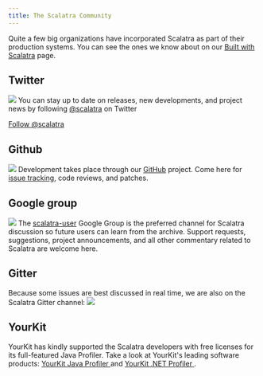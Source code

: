 ```yaml
---
title: The Scalatra Community
---
```


Quite a few big organizations have incorporated Scalatra as part of their
production systems. You can see the ones we know about on our
[Built with Scalatra](built-with.html) page.


<h2>Twitter</h2>
<p>
  <img src="/images/glyphicons/glyphicons_392_twitter.png"/>
  You can stay up to date on releases, new developments, and project news by following
  <a href="http://twitter.com/#!/scalatra">@scalatra</a> on Twitter
</p>
<a href="https://twitter.com/scalatra" class="twitter-follow-button" data-show-count="false" data-lang="en">Follow @scalatra</a>

<script>
!function(d,s,id){var js,fjs=d.getElementsByTagName(s)[0];if(!d.getElementById(id)){js=d.createElement(s);js.id=id;js.src="//platform.twitter.com/widgets.js";fjs.parentNode.insertBefore(js,fjs);}}(document,"script","twitter-wjs");
</script>

<h2>Github</h2>
<p>
  <img src="/images/glyphicons/glyphicons_381_github.png"/>
  Development takes place through our <a href="http://github.com/scalatra/scalatra">GitHub</a> project.
  Come here for <a href="http://github.com/scalatra/scalatra/issues">issue tracking</a>, code reviews, and patches.
</p>
<h2>Google group</h2>
<p>
  <img src="/images/glyphicons/glyphicons_362_google+_alt.png"/>
  The <a href="http://groups.google.com/group/scalatra-user">scalatra-user</a> Google Group
  is the preferred channel for Scalatra discussion so future users can learn from the archive.
  Support requests, suggestions, project announcements, and all other commentary related to Scalatra are welcome here.
</p>
<h2>Gitter</h2>
<p>Because some issues are best discussed in real time, we are also on the Scalatra Gitter channel: <a href="https://gitter.im/scalatra/scalatra"><img src="https://badges.gitter.im/Join%20Chat.svg"></a></p>
<h2>YourKit</h2>
<p>
  YourKit has kindly supported the Scalatra developers with free licenses for
  its full-featured Java Profiler.
  Take a look at YourKit's leading software products:
  <a href="http://www.yourkit.com/java/profiler/index.jsp">
    YourKit Java Profiler
  </a> and
  <a href="http://www.yourkit.com/.net/profiler/index.jsp">
    YourKit .NET Profiler
  </a>.
</p>
